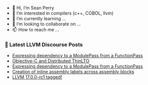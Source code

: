 - 👋 Hi, I’m Sean Perry
- 👀 I’m interested in compilers (c++, COBOL, llvm)
- 🌱 I’m currently learning ...
- 💞️ I’m looking to collaborate on ...
- 📫 How to reach me ...

<!---
s66perry/s66perry is a ✨ special ✨ repository because its `README.md` (this file) appears on your GitHub profile.
You can click the Preview link to take a look at your changes.
--->
### 📕 Latest LLVM Discourse Posts

<!-- DISCOURSE-LLVM:START -->
- [Expressing dependency to a ModulePass from a FunctionPass](https://discourse.llvm.org/t/expressing-dependency-to-a-modulepass-from-a-functionpass/72547#post_4)
- [Objective-C and Distributed ThinLTO](https://discourse.llvm.org/t/objective-c-and-distributed-thinlto/72482#post_2)
- [Expressing dependency to a ModulePass from a FunctionPass](https://discourse.llvm.org/t/expressing-dependency-to-a-modulepass-from-a-functionpass/72547#post_3)
- [Creation of inline assembly labels across assembly blocks](https://discourse.llvm.org/t/creation-of-inline-assembly-labels-across-assembly-blocks/72458#post_5)
- [LLVM 17.0.0-rc1 tagged!](https://discourse.llvm.org/t/llvm-17-0-0-rc1-tagged/72404#post_7)
<!-- DISCOURSE-LLVM:END -->
